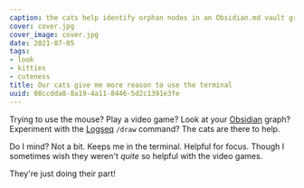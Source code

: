 ```yaml
---
caption: the cats help identify orphan nodes in an Obsidian.md vault graph
cover: cover.jpg
cover_image: cover.jpg
date: 2021-07-05
tags:
- look
- kitties
- cuteness
title: Our cats give me more reason to use the terminal
uuid: 08ccdda8-8a19-4a11-8446-5d2c1391e3fe
---
```


[Obsidian]: https://obsidian.md/
[Logseq]: https://logseq.com/

Trying to use the mouse? Play a video game? Look at your [Obsidian][] graph?
Experiment with the [Logseq][] `/draw` command? The cats are there to help.

Do I mind? Not a bit. Keeps me in the terminal. Helpful for focus. Though I
sometimes wish they weren't  *quite* so helpful with the video games.

They're just doing their part!